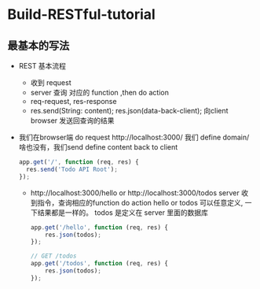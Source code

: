 # Build-RESTful-tutorial

## 最基本的写法

- REST 基本流程
  * 收到 request
  * server 查询 对应的 function ,then do action
  * req-request, res-response
  * res.send(String: content);
    res.json(data-back-client);
    向client browser 发送回查询的结果

- 我们在browser端 do request http://localhost:3000/
  我们 define domain/啥也没有，我们send define content back to client
  ```javascript
  app.get('/', function (req, res) {
  	res.send('Todo API Root');
  });

  ```
  * http://localhost:3000/hello or http://localhost:3000/todos
    server 收到指令，查询相应的function do action
    hello or todos 可以任意定义, 一下结果都是一样的。
    todos 是定义在 server 里面的数据库
    ```javascript
    app.get('/hello', function (req, res) {
    	res.json(todos);
    });

    // GET /todos
    app.get('/todos', function (req, res) {
    	res.json(todos);
    });


    ```
